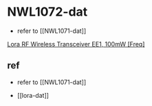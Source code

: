 
# NWL1072-dat 

- refer to [[NWL1071-dat]]


[Lora RF Wireless Transceiver EE1, 100mW [Freq]](https://www.electrodragon.com/product/sx1278-lora-wireless-transceiver-433mhz100mw)





## ref 

- refer to [[NWL1071-dat]]

- [[lora-dat]]